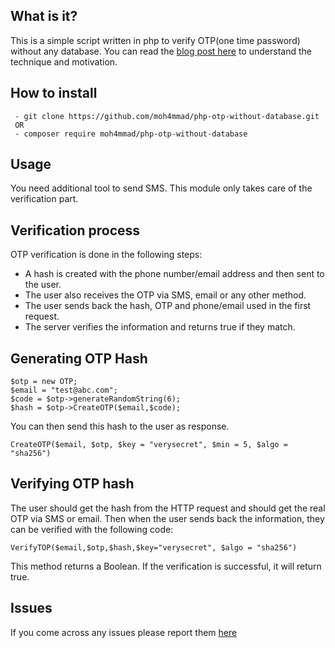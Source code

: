 ## What is it?
This is a simple script written in php to verify OTP(one time password) without any database. You can read the [blog post here](https://blog.anam.co/otp-verification-without-using-a-database/) to understand the technique and motivation.

## How to install
```
 - git clone https://github.com/moh4mmad/php-otp-without-database.git
 OR
 - composer require moh4mmad/php-otp-without-database
 ```
## Usage
You need additional tool to send SMS. This module only takes care of the verification part.
## Verification process
OTP verification is done in the following steps:
 - A hash is created with the phone number/email address and then sent to the user.
 - The user also receives the OTP via SMS, email or any other method.
 - The user sends back the hash, OTP and phone/email used in the first request.
 - The server verifies the information and returns true if they match.

## Generating OTP Hash
```
$otp = new OTP;
$email = "test@abc.com";
$code = $otp->generateRandomString(6);
$hash = $otp->CreateOTP($email,$code);
```
You can then send this hash to the user as response.
```
CreateOTP($email, $otp, $key = "verysecret", $min = 5, $algo = "sha256")
```
## Verifying OTP hash
The user should get the hash from the HTTP request and should get the real OTP via SMS or email.
Then when the user sends back the information, they can be verified with the following code:
```
VerifyTOP($email,$otp,$hash,$key="verysecret", $algo = "sha256")
```
This method returns a Boolean. If the verification is successful, it will return true.

## Issues
If you come across any issues please report them [here](github.com/moh4mmad/php-otp-without-database/issues)
